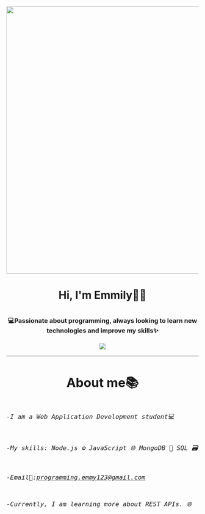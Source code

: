 <div id="header" align="center">
  <img src="https://robotnik.eu/wp-content/uploads/2022/05/Robotnik_Blog_Qu%C3%A9-lenguaje-de-programaci%C3%B3n-usan-los-robots_220510.jpg" width="700"/>
</div>
    <h1 align="center">Hi, I'm Emmily👋😄<h1/>
    <h3 align="center">
    💻Passionate about programming, always looking to learn new technologies and improve my skills✨  
    <h3/>

<div id="badge" align="center">
<!--   <a href="">
   <img src="https://img.shields.io/badge/Blog-FF5722?style=for-the-badge&logo=blogger&logoColor=white"/>
  <a/> -->

  <a href="www.linkedin.com/in/emmily-santos-a6851327b">
    <img src="https://img.shields.io/badge/linkedin-%230077B5.svg?style=for-the-badge&logo=linkedin&logoColor=hotpink"/>
  <a/>
    
<div/>

<hr>
<h1 align="center">About me📚<h1/>
<h6 align="left">
<pre>
-I am a Web Application Development student💻<br>

-My skills: Node.js ⚙️ JavaScript 🌐 MongoDB 🍃 SQL 🗃️

-Email📧:programming.emmy123@gmail.com

-Currently, I am learning more about REST APIs. 🌐
</pre>

</h6>






